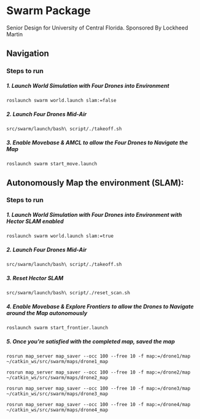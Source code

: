 # Swarm Package
Senior Design for University of Central Florida. Sponsored By Lockheed Martin
## Navigation 
### Steps to run 
##### 1. Launch World Simulation with Four Drones into Environment 
```console
roslaunch swarm world.launch slam:=false
```
##### 2. Launch Four Drones Mid-Air
```console
src/swarm/launch/bash\ script/./takeoff.sh
```
##### 3. Enable Movebase & AMCL to allow the Four Drones to Navigate the Map
```console
roslaunch swarm start_move.launch
```



## Autonomously Map the environment (SLAM):
### Steps to run 
##### 1. Launch World Simulation with Four Drones into Environment with Hector SLAM enabled
```console
roslaunch swarm world.launch slam:=true
```
##### 2. Launch Four Drones Mid-Air
```console
src/swarm/launch/bash\ script/./takeoff.sh
```
##### 3. Reset Hector SLAM
```console
src/swarm/launch/bash\ script/./reset_scan.sh
```
##### 4. Enable Movebase & Explore Frontiers to allow the Drones to Navigate around the Map autonomously 
```console
roslaunch swarm start_frontier.launch
```
##### 5. Once you're satisfied with the completed map, saved the map 
```console
rosrun map_server map_saver --occ 100 --free 10 -f map:=/drone1/map ~/catkin_ws/src/swarm/maps/drone1_map
```
```console
rosrun map_server map_saver --occ 100 --free 10 -f map:=/drone2/map ~/catkin_ws/src/swarm/maps/drone2_map
```
```console
rosrun map_server map_saver --occ 100 --free 10 -f map:=/drone3/map ~/catkin_ws/src/swarm/maps/drone3_map
```
```console
rosrun map_server map_saver --occ 100 --free 10 -f map:=/drone4/map ~/catkin_ws/src/swarm/maps/drone4_map
```
